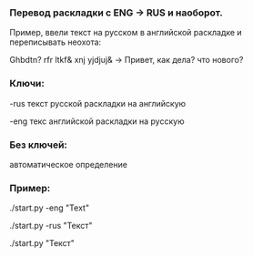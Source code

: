 ### Перевод раскладки с ENG -> RUS и наоборот.
Пример, ввели текст на русском в английской раскладке и переписывать неохота:

Ghbdtn? rfr ltkf& xnj yjdjuj& -> Привет, как дела? что нового?


### Ключи:
-rus    текст русской раскладки на английскую

-eng    текс английской раскладки на русскую


### Без ключей:

автоматическое определение


### Пример:
./start.py -eng "Text"

./start.py -rus "Текст"

./start.py "Текст"
